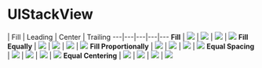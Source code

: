 # UIStackView

 | Fill | Leading | Center | Trailing 
---|---|---|---|---
**Fill** | ![](images/fill_fill.png) | ![](images/leading_fill.png) | ![](images/center_fill.png) | ![](images/trailing_fill.png)
**Fill Equally** | ![](images/fill_fillEqually.png) | ![](images/leading_fillEqually.png) | ![](images/center_fillEqually.png) | ![](images/trailing_fillEqually.png)
**Fill Proportionally** | ![](images/fill_fillProportionally.png) | ![](images/leading_fillProportionally.png) | ![](images/center_fillProportionally.png) | ![](images/trailing_fillProportionally.png)
**Equal Spacing** | ![](images/fill_equalSpacing.png) | ![](images/leading_equalSpacing.png) | ![](images/center_equalSpacing.png) | ![](images/trailing_equalSpacing.png)
**Equal Centering** | ![](images/fill_equalCentering.png) | ![](images/leading_equalCentering.png) | ![](images/center_equalCentering.png) | ![](images/trailing_equalCentering.png) 
